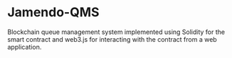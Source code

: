 # Jamendo-QMS
Blockchain queue management system implemented using Solidity for the smart contract and web3.js for interacting with the contract from a web application.
